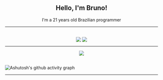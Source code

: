 <h2 align=center>Hello, I'm Bruno!</h2>

<p align=center>I'm a 21 years old Brazilian programmer
<hr>
<br>

<div align=center>
<img align=center src="https://github-readme-stats.vercel.app/api?username=BrunoArroyo&show_icons=true&theme=dark" />
<img align=center src="https://github-readme-stats.vercel.app/api/top-langs/?username=BrunoArroyo&layout=donut-vertical&theme=dark" />
</div>


<hr>
<div align=center>
<img align="center" src="https://profile-counter.glitch.me/%7BBrunoArroyo%7D/count.svg" />
</div>

<br>

![Ashutosh's github activity graph](https://github-readme-activity-graph.vercel.app/graph?username=BrunoArroyo&custom_title=HISTÓRICO%20DE%20ATIVIDADE&hide_border=true&theme=high-contrast)

<hr>

<div align=center>


</div>
